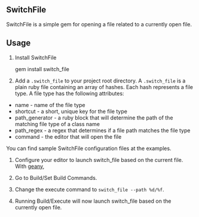 SwitchFile
----------

SwitchFile is a simple gem for opening a file related to a currently open file.

Usage
-----

1. Install SwitchFile

    gem install switch_file

1. Add a `.switch_file` to your project root directory. A `.switch_file` is a
  plain ruby file containing an array of hashes. Each hash represents
  a file type. A file type has the following attributes:

  * name - name of the file type
  * shortcut - a short, unique key for the file type
  * path_generator - a ruby block that will determine the path of the
    matching file type of a class name
  * path_regex - a regex that determines if a file path matches the file
    type
  * command - the editor that will open the file

  You can find sample SwitchFile configuration files at the examples.

1. Configure your editor to launch switch_file based on the current file. With [geany](http://www.geany.org),

  1. Go to Build/Set Build Commands.
  1. Change the execute command to `switch_file --path %d/%f`.
  1. Running Build/Execute will now launch switch_file based on the currently
    open file.